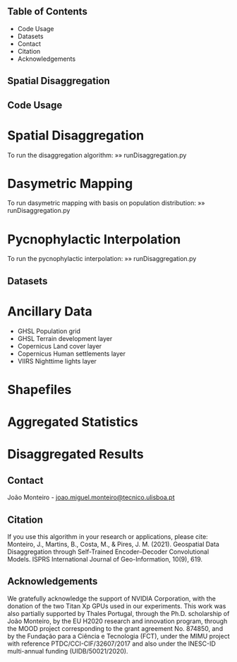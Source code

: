 ## Table of Contents

- Code Usage
- Datasets
- Contact
- Citation
- Acknowledgements


## Spatial Disaggregation



## Code Usage

# Spatial Disaggregation
To run the disaggregation algorithm:
»» runDisaggregation.py

# Dasymetric Mapping
To run dasymetric mapping with basis on population distribution:
»» runDisaggregation.py

# Pycnophylactic Interpolation
To run the pycnophylactic interpolation:
»» runDisaggregation.py


## Datasets

# Ancillary Data
- GHSL Population grid
- GHSL Terrain development layer
- Copernicus Land cover layer
- Copernicus Human settlements layer
- VIIRS Nighttime lights layer

# Shapefiles

# Aggregated Statistics

# Disaggregated Results


## Contact
João Monteiro - joao.miguel.monteiro@tecnico.ulisboa.pt

## Citation
If you use this algorithm in your research or applications, please cite:
Monteiro, J., Martins, B., Costa, M., & Pires, J. M. (2021). Geospatial Data Disaggregation through Self-Trained Encoder–Decoder Convolutional Models. ISPRS International Journal of Geo-Information, 10(9), 619.

## Acknowledgements
We gratefully acknowledge the support of NVIDIA Corporation, with the donation of the two Titan Xp GPUs used in our experiments. This work was also partially supported by Thales Portugal, through the Ph.D. scholarship of João Monteiro, by the EU H2020 research and innovation program, through the MOOD project corresponding to the grant agreement No. 874850, and by the Fundação para a Ciência e Tecnologia (FCT), under the MIMU project with reference PTDC/CCI-CIF/32607/2017 and also under the INESC-ID multi-annual funding (UIDB/50021/2020).
